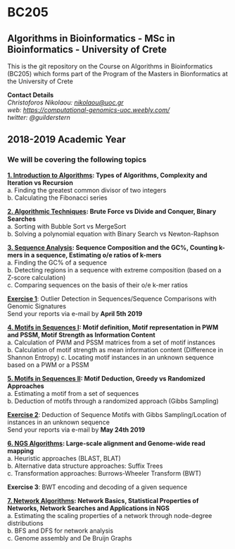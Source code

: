 # BC205
## Algorithms in Bioinformatics - MSc in Bioinformatics - University of Crete

This is the git repository on the Course on Algorithms in Bioinformatics (BC205) which forms part of the Program of the Masters in Bionformatics at the University of Crete

**Contact Details**  
*Christoforos Nikolaou: nikolaou@uoc.gr*  
*web: https://computational-genomics-uoc.weebly.com/*  
*twitter: @guilderstern*  

## 2018-2019 Academic Year
### We will be covering the following topics  

**[1. Introduction to Algorithms](https://github.com/christoforos-nikolaou/BC205/blob/master/BC205_Introduction_beamer.pdf): Types of Algorithms, Complexity and Iteration vs Recursion**  
  a. Finding the greatest common divisor of two integers  
  b. Calculating the Fibonacci series  
    
**[2. Algorithmic Techniques](https://github.com/christoforos-nikolaou/BC205/blob/master/BC205_Introduction_beamer.pdf): Brute Force vs Divide and Conquer, Binary Searches**  
  a. Sorting with Bubble Sort vs MergeSort  
  b. Solving a polynomial equation with Binary Search vs Newton-Raphson
    
**[3. Sequence Analysis](https://github.com/christoforos-nikolaou/BC205/blob/master/BC205_SeqAnalysis_beamer.pdf): Sequence Composition and the GC%, Counting k-mers in a sequence, Estimating o/e ratios of k-mers**   
  a. Finding the GC% of a sequence   
  b. Detecting regions in a sequence with extreme composition (based on a Z-score calculation)  
  c. Comparing sequences on the basis of their o/e k-mer ratios  
  
  **[Exercise 1](https://github.com/christoforos-nikolaou/BC205/blob/master/Exercise1_2019.md)**: Outlier Detection in Sequences/Sequence Comparisons with Genomic Signatures  
  Send your reports via e-mail by **April 5th 2019**  
    
**[4. Motifs in Sequences I](https://github.com/christoforos-nikolaou/BC205/blob/master/cb_2016_lecture_03_motifs.pdf): Motif definition, Motif representation in PWM and PSSM, Motif Strength as Information Content**   
  a. Calculation of PWM and PSSM matrices from a set of motif instances   
  b. Calculation of motif strength as mean information content (Difference in Shannon Entropy)
  c. Locating motif instances in an unknown sequence based on a PWM or a PSSM
    
**[5. Motifs in Sequences II](https://github.com/christoforos-nikolaou/BC205/blob/master/BC205_MotifDiscovery_beamer.pdf): Motif Deduction, Greedy vs Randomized Approaches**   
  a. Estimating a motif from a set of sequences   
  b. Deduction of motifs through a randomized approach (Gibbs Sampling)  
  
  **[Exercise 2](https://github.com/christoforos-nikolaou/BC205/blob/master/Exercise2_2019.md)**: Deduction of Sequence Motifs with Gibbs Sampling/Location of instances in an unknown sequence  
  Send your reports via e-mail by **May 24th 2019**
  
**[6. NGS Algorithms](https://github.com/christoforos-nikolaou/BC205/blob/master/BC205_NGSMapping_beamer.pdf): Large-scale alignment and Genome-wide read mapping**   
  a. Heuristic approaches (BLAST, BLAT)   
  b. Alternative data structure approaches: Suffix Trees   
  c. Transformation approaches: Burrows-Wheeler Transform (BWT)  
  
  **Exercise 3**: BWT encoding and decoding of a given sequence
   
 **[7. Network Algorithms](https://github.com/christoforos-nikolaou/BC205/blob/master/BC205_GenomeScaleAlgorithms_beamer.pdf): Network Basics, Statistical Properties of Networks, Network Searches and Applications in NGS**   
  a. Estimating the scaling properties of a network through node-degree distributions   
  b. BFS and DFS for network analysis  
  c. Genome assembly and De Bruijn Graphs   
